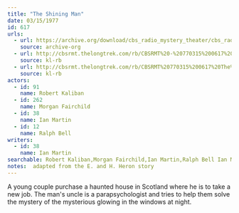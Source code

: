 ```yaml
---
title: "The Shining Man"
date: 03/15/1977
id: 617
urls: 
  - url: https://archive.org/download/cbs_radio_mystery_theater/cbs_radio_mystery_theater-0601-0650.zip/cbs_radio_mystery_theater-0601-0650%2Fcbsrmt_0617_the_shining_man.mp3
    source: archive-org
  - url: http://cbsrmt.thelongtrek.com/rb/CBSRMT%20-%20770315%200617%20The%20Shining%20Man_WLNH-FM__rb.mp3
    source: kl-rb
  - url: http://cbsrmt.thelongtrek.com/rb/CBSRMT%20770315%200617%20The%20Shining%20Man_wbbm_rb.mp3
    source: kl-rb
actors:  
  - id: 91
    name: Robert Kaliban  
  - id: 262
    name: Morgan Fairchild  
  - id: 38
    name: Ian Martin  
  - id: 12
    name: Ralph Bell
writers:  
  - id: 38
    name: Ian Martin
searchable: Robert Kaliban,Morgan Fairchild,Ian Martin,Ralph Bell Ian Martin
notes:  adapted from the E. and H. Heron story
---
```

A young couple purchase a haunted house in Scotland where he is to take a new job. The man's uncle is a parapsychologist and tries to help them solve the mystery of the mysterious glowing in the windows at night.